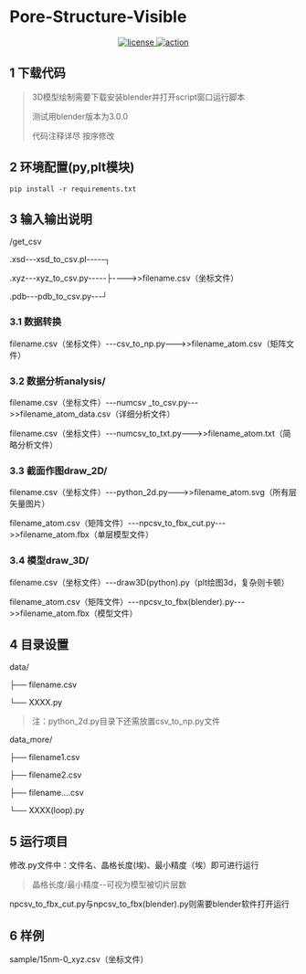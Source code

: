 # Pore-Structure-Visible
<p align="center">
  <a href="#">
    <img src="https://img.shields.io/badge/python-v3.7%2B-green" alt="license">
  </a>
  <a href="https://github.com/Yang9999999/Go-CQHTTP-YesBot/blob/master/LICENSE">
    <img src="https://img.shields.io/badge/LICENSE-MIT-orange" alt="action">
  </a>
</p>

## 1 下载代码
>3D模型绘制需要下载安装blender并打开script窗口运行脚本
>
>测试用blender版本为3.0.0
>
>代码注释详尽 按序修改

## 2 环境配置(py,plt模块)
```shell
pip install -r requirements.txt
```

## 3 输入输出说明

/get_csv

.xsd---xsd_to_csv.pl-----┐

.xyz---xyz_to_csv.py-----├---->>filename.csv（坐标文件）
                                                                           
.pdb---pdb_to_csv.py---┘

### 3.1 数据转换

filename.csv（坐标文件）---csv_to_np.py--->>filename_atom.csv（矩阵文件）
                                                                           
### 3.2 数据分析analysis/

filename.csv（坐标文件）---numcsv _to_csv.py--->>filename_atom_data.csv（详细分析文件）
                                                                           
filename.csv（坐标文件）---numcsv_to_txt.py--->>filename_atom.txt（简略分析文件）

### 3.3 截面作图draw_2D/

filename.csv（坐标文件）---python_2d.py--->>filename_atom.svg（所有层矢量图片）
                                                                           
filename_atom.csv（矩阵文件）---npcsv_to_fbx_cut.py--->>filename_atom.fbx（单层模型文件）

### 3.4 模型draw_3D/
                                                                           
filename.csv（坐标文件）---draw3D(python).py（plt绘图3d，复杂则卡顿）
                                                                           
filename_atom.csv（矩阵文件）---npcsv_to_fbx(blender).py--->>filename_atom.fbx（模型文件）

## 4 目录设置
data/
                                                                           
├── filename.csv
                                                                           
└── XXXX.py

>注：python_2d.py目录下还需放置csv_to_np.py文件

data_more/
                                                                           
├── filename1.csv

├── filename2.csv

├── filename....csv

└── XXXX(loop).py

## 5 运行项目

修改.py文件中：文件名、晶格长度(埃)、最小精度（埃）即可进行运行
>晶格长度/最小精度--可视为模型被切片层数

npcsv_to_fbx_cut.py与npcsv_to_fbx(blender).py则需要blender软件打开运行

## 6 样例
sample/15nm-0_xyz.csv（坐标文件）
